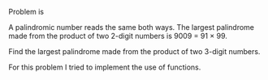 Problem is 

A palindromic number reads the same both ways. The largest palindrome made from the product of two 2-digit numbers is 
9009 = 91 × 99.

Find the largest palindrome made from the product of two 3-digit numbers.

For this problem I tried to implement the use of functions.
